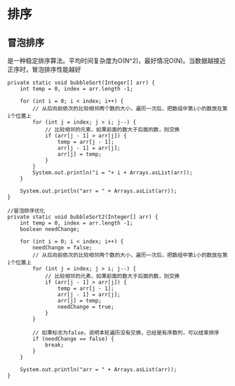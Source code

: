 # 排序
## 冒泡排序
是一种稳定排序算法。平均时间复杂度为O(N^2)，最好情况O(N)。当数据越接近正序时，冒泡排序性能越好

    private static void bubbleSort(Integer[] arr) {
        int temp = 0, index = arr.length -1; 

        for (int i = 0; i < index; i++) {
            // 从后向前依次的比较相邻两个数的大小，遍历一次后，把数组中第i小的数放在第i个位置上
            for (int j = index; j > i; j--) {
                // 比较相邻的元素，如果前面的数大于后面的数，则交换
                if (arr[j - 1] > arr[j]) {
                    temp = arr[j - 1];
                    arr[j - 1] = arr[j];
                    arr[j] = temp;
                }
            }
            System.out.println("i = "+ i + Arrays.asList(arr));
        }

        System.out.println("arr = " + Arrays.asList(arr));
    }

    //冒泡排序优化
    private static void bubbleSort2(Integer[] arr) {
        int temp = 0, index = arr.length -1;
        boolean needChange;

        for (int i = 0; i < index; i++) {
            needChange = false;
            // 从后向前依次的比较相邻两个数的大小，遍历一次后，把数组中第i小的数放在第i个位置上
            for (int j = index; j > i; j--) {
                // 比较相邻的元素，如果前面的数大于后面的数，则交换
                if (arr[j - 1] > arr[j]) {
                    temp = arr[j - 1];
                    arr[j - 1] = arr[j];
                    arr[j] = temp;
                    needChange = true;
                }
            }

            // 如果标志为false，说明本轮遍历没有交换，已经是有序数列，可以结束排序
            if (needChange == false) {
                break;
            }
        }

        System.out.println("arr = " + Arrays.asList(arr));
    }